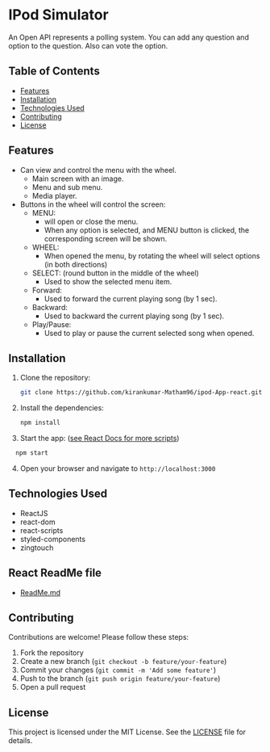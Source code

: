 # IPod Simulator

An Open API represents a polling system. You can add any question and option to the question. Also can vote the option.

## Table of Contents

- [Features](#backend-features)
- [Installation](#installation)
- [Technologies Used](#technologies-used)
- [Contributing](#contributing)
- [License](#license)

## Features

- Can view and control the menu with the wheel.
  - Main screen with an image.
  - Menu and sub menu.
  - Media player.
- Buttons in the wheel will control the screen:
  - MENU:
    - will open or close the menu.
    - When any option is selected, and MENU button is clicked, the corresponding screen will be shown.
  - WHEEL:
    - When opened the menu, by rotating the wheel will select options (in both directions)
  - SELECT: (round button in the middle of the wheel)
    - Used to show the selected menu item.
  - Forward:
    - Used to forward the current playing song (by 1 sec).
  - Backward:
    - Used to backward the current playing song (by 1 sec).
  - Play/Pause:
    - Used to play or pause the current selected song when opened.

## Installation

1. Clone the repository:

   ```bash
   git clone https://github.com/kirankumar-Matham96/ipod-App-react.git

   ```

2. Install the dependencies:

   ```bash
   npm install
   ```

3. Start the app: ([see React Docs for more scripts](#react-readme-file))

```bash
  npm start
```

4. Open your browser and navigate to `http://localhost:3000`

## Technologies Used

- ReactJS
- react-dom
- react-scripts
- styled-components
- zingtouch

## React ReadMe file

- [ReadMe.md](https://github.com/facebook/create-react-app/blob/main/packages/cra-template/template/README.md)

## Contributing

Contributions are welcome! Please follow these steps:

1. Fork the repository
2. Create a new branch (`git checkout -b feature/your-feature`)
3. Commit your changes (`git commit -m 'Add some feature'`)
4. Push to the branch (`git push origin feature/your-feature`)
5. Open a pull request

## License

This project is licensed under the MIT License. See the [LICENSE](LICENSE) file for details.
